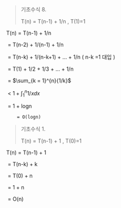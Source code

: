 > 기초수식 8.
>
> T(n) = T(n-1) + 1/n , T(1)=1

T(n)  = T(n-1) + 1/n

​		 = T(n-2) + 1/(n-1) + 1/n

​		 = T(n-k) + 1/(n-k+1) + ... + 1/n ( n-k =1 대입 )

​		 = T(1) + 1/2 + 1/3 + ... + 1/n

​		 = $\sum_{k = 1}^{n}{1/k}$

​		 < $1+ \int_{1}^{n}{1/xdx}$

​		= 1 + logn

 		= O(logn)

> 기초수식 1.
>
> T(n) = T(n-1) + 1 , T(0)=1

T(n)  = T(n-1) + 1

​		= T(n-k) + k

​		= T(0) + n

​		= 1 + n

​		= O(n)